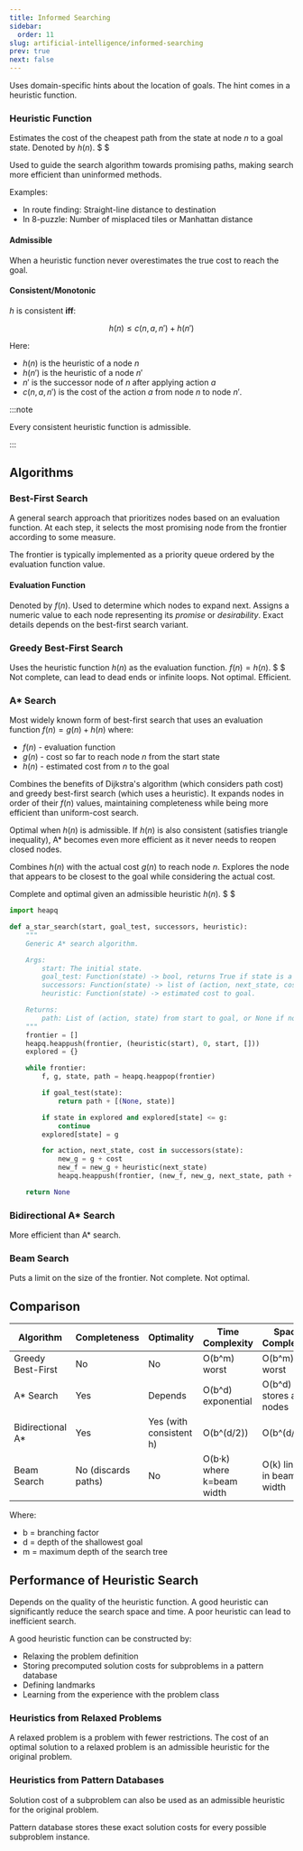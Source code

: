 ```yaml
---
title: Informed Searching
sidebar:
  order: 11
slug: artificial-intelligence/informed-searching
prev: true
next: false
---
```


Uses domain-specific hints about the location of goals. The hint comes in a heuristic function.

### Heuristic Function

Estimates the cost of the cheapest path from the state at node $n$ to a goal state. Denoted by $h(n)$. $ $

Used to guide the search algorithm towards promising paths, making search more efficient than uninformed methods.

Examples:

- In route finding: Straight-line distance to destination
- In 8-puzzle: Number of misplaced tiles or Manhattan distance

#### Admissible

When a heuristic function never overestimates the true cost to reach the goal.

#### Consistent/Monotonic

$h$ is consistent **iff**:

```math
h(n) \leq c(n, a, n') + h(n')
```

Here:
- $h(n)$ is the heuristic of a node $n$
- $h(n')$ is the heuristic of a node $n'$ 
- $n'$ is the successor node of $n$ after applying action $a$
- $c(n, a, n')$ is the cost of the action $a$ from node $n$ to node $n'$.

:::note

Every consistent heuristic function is admissible.

:::

## Algorithms

### Best-First Search

A general search approach that prioritizes nodes based on an evaluation function. At each step, it selects the most promising node from the frontier according to some measure.

The frontier is typically implemented as a priority queue ordered by the evaluation function value.

#### Evaluation Function

Denoted by $f(n)$. Used to determine which nodes to expand next. Assigns a numeric value to each node representing its _promise_ or _desirability_. Exact details depends on the best-first search variant.

### Greedy Best-First Search

Uses the heuristic function $h(n)$ as the evaluation function. $f(n) = h(n)$. $ $ Not complete, can lead to dead ends or infinite loops. Not optimal. Efficient.

### A\* Search

Most widely known form of best-first search that uses an evaluation function $f(n) = g(n) + h(n)$ where:

- $f(n)$ - evaluation function
- $g(n)$ - cost so far to reach node $n$ from the start state
- $h(n)$ - estimated cost from $n$ to the goal

Combines the benefits of Dijkstra's algorithm (which considers path cost) and greedy best-first search (which uses a heuristic). It expands nodes in order of their $f(n)$ values, maintaining completeness while being more efficient than uniform-cost search.

Optimal when $h(n)$ is admissible. If $h(n)$ is also consistent (satisfies triangle inequality), A* becomes even more efficient as it never needs to reopen closed nodes.

Combines $h(n)$ with the actual cost $g(n)$ to reach node $n$. Explores the node that appears to be closest to the goal while considering the actual cost.

Complete and optimal given an admissible heuristic $h(n)$. $ $

```python
import heapq

def a_star_search(start, goal_test, successors, heuristic):
    """
    Generic A* search algorithm.

    Args:
        start: The initial state.
        goal_test: Function(state) -> bool, returns True if state is a goal.
        successors: Function(state) -> list of (action, next_state, cost).
        heuristic: Function(state) -> estimated cost to goal.

    Returns:
        path: List of (action, state) from start to goal, or None if no path found.
    """
    frontier = []
    heapq.heappush(frontier, (heuristic(start), 0, start, []))
    explored = {}

    while frontier:
        f, g, state, path = heapq.heappop(frontier)

        if goal_test(state):
            return path + [(None, state)]

        if state in explored and explored[state] <= g:
            continue
        explored[state] = g

        for action, next_state, cost in successors(state):
            new_g = g + cost
            new_f = new_g + heuristic(next_state)
            heapq.heappush(frontier, (new_f, new_g, next_state, path + [(action, state)]))

    return None
```

### Bidirectional A\* Search

More efficient than A\* search.

### Beam Search

Puts a limit on the size of the frontier. Not complete. Not optimal.

## Comparison

| Algorithm         | Completeness        | Optimality              | Time Complexity           | Space Complexity          |
| ----------------- | ------------------- | ----------------------- | ------------------------- | ------------------------- |
| Greedy Best-First | No                  | No                      | O(b^m) worst              | O(b^m) worst              |
| A\* Search        | Yes                 | Depends                 | O(b^d) exponential        | O(b^d) stores all nodes   |
| Bidirectional A\* | Yes                 | Yes (with consistent h) | O(b^(d/2))                | O(b^(d/2))                |
| Beam Search       | No (discards paths) | No                      | O(b·k) where k=beam width | O(k) linear in beam width |

Where:

- b = branching factor
- d = depth of the shallowest goal
- m = maximum depth of the search tree

## Performance of Heuristic Search

Depends on the quality of the heuristic function. A good heuristic can significantly reduce the search space and time. A poor heuristic can lead to inefficient search.

A good heuristic function can be constructed by:
- Relaxing the problem definition
-  Storing precomputed solution costs for subproblems in a pattern database
- Defining landmarks
- Learning from the experience with the problem class

### Heuristics from Relaxed Problems

A relaxed problem is a problem with fewer restrictions. The cost of an optimal solution to a relaxed problem is an
admissible heuristic for the original problem.

### Heuristics from Pattern Databases

Solution cost of a subproblem can also be used as an admissible heuristic for the original problem.

Pattern database stores these exact solution costs for every possible subproblem instance.
